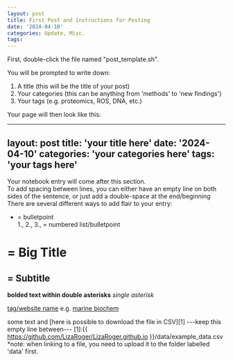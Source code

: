 ```yaml
---
layout: post
title: First Post and Instructions for Posting
date: '2024-04-10'
categories: Update, Misc.
tags: 
---
```


First, double-click the file named "post_template.sh".

You will be prompted to write down:

1. A title (this will be the title of your post)
2. Your categories (this can be anything from 'methods' to 'new findings')
3. Your tags (e.g. proteomics, ROS, DNA, etc.)

Your page will then look like this:

  ---
  layout: post
  title: 'your title here'
  date: '2024-04-10'
  categories: 'your categories here'
  tags: 'your tags here'
  ---

Your notebook entry will come after this section.  
To add spacing between lines, you can either have an empty line on both sides of the sentence, or just add a double-space at the end/beginning  
There are several different ways to add flair to your entry:  
* = bulletpoint  
1., 2., 3., = numbered list/bulletpoint

# = Big Title
## = Subtitle
**bolded text within double asterisks**
*single asterisk*

[tag/website name](link)
e.g. [marine biochem](https://www.marinebiochemresearch.com/)

some text and [here is possible to download the file in CSV][1]
---keep this empty line between---
[1]:{{ https://github.com/LizaRoger/LizaRoger.github.io }}/data/example_data.csv
*note: when linking to a file, you need to upload it to the folder labelled 'data' first.
